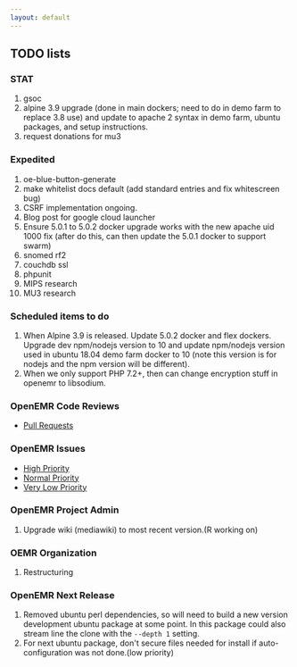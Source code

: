 ```yaml
---
layout: default
---
```

## TODO lists

### STAT
1. gsoc
1. alpine 3.9 upgrade (done in main dockers; need to do in demo farm to replace 3.8 use) and update to apache 2 syntax in demo farm, ubuntu packages, and setup instructions.
1. request donations for mu3

### Expedited
1. oe-blue-button-generate
1. make whitelist docs default (add standard entries and fix whitescreen bug)
1. CSRF implementation ongoing.
1. Blog post for google cloud launcher
1. Ensure 5.0.1 to 5.0.2 docker upgrade works with the new apache uid 1000 fix (after do this, can then update the 5.0.1 docker to support swarm)
1. snomed rf2
1. couchdb ssl
1. phpunit
1. MIPS research
1. MU3 research

### Scheduled items to do
1. When Alpine 3.9 is released. Update 5.0.2 docker and flex dockers. Upgrade dev npm/nodejs version to 10 and update npm/nodejs version used in ubuntu 18.04 demo farm docker to 10 (note this version is for nodejs and the npm version will be different).
2. When we only support PHP 7.2+, then can change encryption stuff in openemr to libsodium.

### OpenEMR Code Reviews
* [Pull Requests](https://github.com/openemr/openemr/pulls)

### OpenEMR Issues
* [High Priority](https://github.com/openemr/openemr/milestone/2)
* [Normal Priority](https://github.com/openemr/openemr/milestone/4)
* [Very Low Priority](https://github.com/openemr/openemr/milestone/5)

### OpenEMR Project Admin
1. Upgrade wiki (mediawiki) to most recent version.(R working on)

### OEMR Organization
1. Restructuring

### OpenEMR Next Release
1. Removed ubuntu perl dependencies, so will need to build a new version development ubuntu package at some point. In this package could also stream line the clone with the `--depth 1` setting.
1. For next ubuntu package, don't secure files needed for install if auto-configuration was not done.(low priority)

